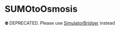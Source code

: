 # SUMOtoOsmosis

⛔️ DEPRECATED. Please use [SimulatorBridger](https://github.com/jackbergus/SimulatorBridger/) instead
